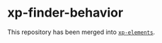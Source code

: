 # xp-finder-behavior

This repository has been merged into [`xp-elements`](https://github.com/expandjs/xp-elements).